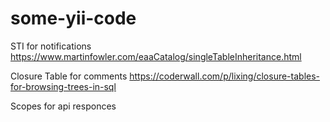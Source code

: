 # some-yii-code

STI for notifications
https://www.martinfowler.com/eaaCatalog/singleTableInheritance.html

Closure Table for comments
https://coderwall.com/p/lixing/closure-tables-for-browsing-trees-in-sql

Scopes for api responces
